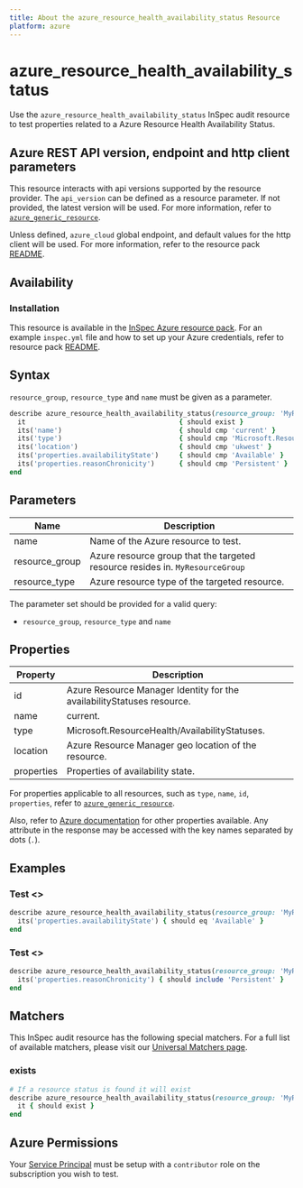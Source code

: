 ```yaml
---
title: About the azure_resource_health_availability_status Resource
platform: azure
---
```


# azure_resource_health_availability_status

Use the `azure_resource_health_availability_status` InSpec audit resource to test properties related to a Azure Resource Health Availability Status.

## Azure REST API version, endpoint and http client parameters

This resource interacts with api versions supported by the resource provider.
The `api_version` can be defined as a resource parameter.
If not provided, the latest version will be used.
For more information, refer to [`azure_generic_resource`](azure_generic_resource.md).

Unless defined, `azure_cloud` global endpoint, and default values for the http client will be used.
For more information, refer to the resource pack [README](../../README.md).

## Availability

### Installation

This resource is available in the [InSpec Azure resource pack](https://github.com/inspec/inspec-azure).
For an example `inspec.yml` file and how to set up your Azure credentials, refer to resource pack [README](../../README.md#Service-Principal).

## Syntax

`resource_group`, `resource_type` and `name` must be given as a parameter.
```ruby
describe azure_resource_health_availability_status(resource_group: 'MyResourceGroup', resource_type: 'microsoft.storage/storageaccounts', name: 'devstorage') do
  it                                      { should exist }
  its('name')                             { should cmp 'current' }
  its('type')                             { should cmp 'Microsoft.ResourceHealth/AvailabilityStatuses' }
  its('location')                         { should cmp 'ukwest' }
  its('properties.availabilityState')     { should cmp 'Available' }
  its('properties.reasonChronicity')      { should cmp 'Persistent' }
end
```

## Parameters

| Name           | Description                                                                      |
|----------------|----------------------------------------------------------------------------------|
| name           | Name of the Azure resource to test.                                              |
| resource_group | Azure resource group that the targeted resource resides in. `MyResourceGroup`    |
| resource_type  | Azure resource type of the targeted resource.                                    |

The parameter set should be provided for a valid query:
- `resource_group`, `resource_type` and `name`

## Properties

| Property                      | Description                                                      |
|-------------------------------|------------------------------------------------------------------|
| id                            | Azure Resource Manager Identity for the availabilityStatuses resource. |
| name                          | current.                                                         |
| type                          | Microsoft.ResourceHealth/AvailabilityStatuses.                   |
| location                      | Azure Resource Manager geo location of the resource.             |
| properties                    | Properties of availability state.                                |

For properties applicable to all resources, such as `type`, `name`, `id`, `properties`, refer to [`azure_generic_resource`](azure_generic_resource.md#properties).

Also, refer to [Azure documentation](https://docs.microsoft.com/en-us/rest/api/resourcehealth/availability-statuses/get-by-resource) for other properties available.
Any attribute in the response may be accessed with the key names separated by dots (`.`).

## Examples

### Test <>
```ruby
describe azure_resource_health_availability_status(resource_group: 'MyResourceGroup', resource_type: 'microsoft.storage/storageaccounts', name: 'devstorage') do
  its('properties.availabilityState') { should eq 'Available' }
end
```
### Test <>
```ruby
describe azure_resource_health_availability_status(resource_group: 'MyResourceGroup', resource_type: 'microsoft.storage/storageaccounts', name: 'devstorage') do
  its('properties.reasonChronicity') { should include 'Persistent' }
end
```
## Matchers

This InSpec audit resource has the following special matchers. For a full list of available matchers, please visit our [Universal Matchers page](/inspec/matchers/).

### exists
```ruby
# If a resource status is found it will exist
describe azure_resource_health_availability_status(resource_group: 'MyResourceGroup', resource_type: 'microsoft.storage/storageaccounts', name: 'devstorage') do
  it { should exist }
end
```

## Azure Permissions

Your [Service Principal](https://docs.microsoft.com/en-us/azure/azure-resource-manager/resource-group-create-service-principal-portal) must be setup with a `contributor` role on the subscription you wish to test.